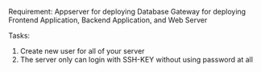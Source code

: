 Requirement:
Appserver for deploying Database
Gateway for deploying Frontend Application, Backend Application, and Web Server

Tasks:
1. Create new user for all of your server
2. The server only can login with SSH-KEY without using password at all
